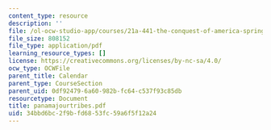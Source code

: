 ```yaml
---
content_type: resource
description: ''
file: /ol-ocw-studio-app/courses/21a-441-the-conquest-of-america-spring-2004/34bbd6bc2f9bfd6853fc59a6f5f12a24_panamajourtribes.pdf
file_size: 808152
file_type: application/pdf
learning_resource_types: []
license: https://creativecommons.org/licenses/by-nc-sa/4.0/
ocw_type: OCWFile
parent_title: Calendar
parent_type: CourseSection
parent_uid: 0df92479-6a60-982b-fc64-c537f93c85db
resourcetype: Document
title: panamajourtribes.pdf
uid: 34bbd6bc-2f9b-fd68-53fc-59a6f5f12a24
---
```

